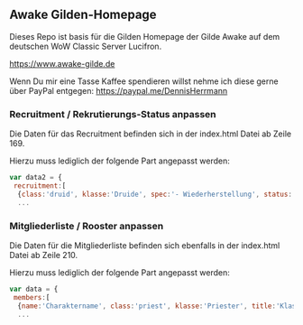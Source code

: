 ## Awake Gilden-Homepage

Dieses Repo ist basis für die Gilden Homepage der Gilde Awake auf dem deutschen WoW Classic Server Lucifron.

https://www.awake-gilde.de


Wenn Du mir eine Tasse Kaffee spendieren willst nehme ich diese gerne über PayPal entgegen: https://paypal.me/DennisHerrmann



### Recruitment / Rekrutierungs-Status anpassen

Die Daten für das Recruitment befinden sich in der index.html Datei ab Zeile 169.

Hierzu muss lediglich der folgende Part angepasst werden:

```javascript
var data2 = {
 recruitment:[
  {class:'druid', klasse:'Druide', spec:'- Wiederherstellung', status:'Mittel'},
  ...
```

### Mitgliederliste / Rooster anpassen

Die Daten für die Mitgliederliste befinden sich ebenfalls in der index.html Datei ab Zeile 210.

Hierzu muss lediglich der folgende Part angepasst werden:

```javascript
var data = {
 members:[
  {name:'Charaktername', class:'priest', klasse:'Priester', title:'Klassenleitung', council:'Gildenrat'},
  ...
```